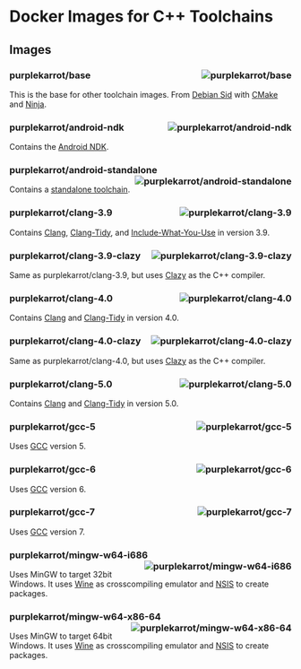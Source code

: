 # Docker Images for C++ Toolchains

## Images

### purplekarrot/base <a href="https://microbadger.com/images/purplekarrot/base"><img alt="purplekarrot/base" align="right" src="https://images.microbadger.com/badges/image/purplekarrot/base.svg"></a>

This is the base for other toolchain images. From [Debian Sid](https://www.debian.org/releases/sid/) with [CMake](https://cmake.org/) and [Ninja](https://ninja-build.org/).

### purplekarrot/android-ndk <a href="https://microbadger.com/images/purplekarrot/android-ndk"><img alt="purplekarrot/android-ndk" align="right" src="https://images.microbadger.com/badges/image/purplekarrot/android-ndk.svg"></a>

Contains the [Android NDK](https://developer.android.com/ndk/index.html).

### purplekarrot/android-standalone <a href="https://microbadger.com/images/purplekarrot/android-standalone"><img alt="purplekarrot/android-standalone" align="right" src="https://images.microbadger.com/badges/image/purplekarrot/android-standalone.svg"></a>

Contains a [standalone toolchain](https://developer.android.com/ndk/guides/standalone_toolchain.html).

### purplekarrot/clang-3.9 <a href="https://microbadger.com/images/purplekarrot/clang-3.9"><img alt="purplekarrot/clang-3.9" align="right" src="https://images.microbadger.com/badges/image/purplekarrot/clang-3.9.svg"></a>

Contains [Clang](http://clang.llvm.org/), [Clang-Tidy](http://clang.llvm.org/extra/clang-tidy/), and [Include-What-You-Use](https://include-what-you-use.org/) in version 3.9.

### purplekarrot/clang-3.9-clazy <a href="https://microbadger.com/images/purplekarrot/clang-3.9-clazy"><img alt="purplekarrot/clang-3.9-clazy" align="right" src="https://images.microbadger.com/badges/image/purplekarrot/clang-3.9-clazy.svg"></a>

Same as purplekarrot/clang-3.9, but uses [Clazy](https://github.com/KDE/clazy) as the C++ compiler.

### purplekarrot/clang-4.0 <a href="https://microbadger.com/images/purplekarrot/clang-4.0"><img alt="purplekarrot/clang-4.0" align="right" src="https://images.microbadger.com/badges/image/purplekarrot/clang-4.0.svg"></a>

Contains [Clang](http://clang.llvm.org/) and [Clang-Tidy](http://clang.llvm.org/extra/clang-tidy/) in version 4.0.

### purplekarrot/clang-4.0-clazy <a href="https://microbadger.com/images/purplekarrot/clang-4.0-clazy"><img alt="purplekarrot/clang-4.0-clazy" align="right" src="https://images.microbadger.com/badges/image/purplekarrot/clang-4.0-clazy.svg"></a>

Same as purplekarrot/clang-4.0, but uses [Clazy](https://github.com/KDE/clazy) as the C++ compiler.

### purplekarrot/clang-5.0 <a href="https://microbadger.com/images/purplekarrot/clang-5.0"><img alt="purplekarrot/clang-5.0" align="right" src="https://images.microbadger.com/badges/image/purplekarrot/clang-5.0.svg"></a>

Contains [Clang](http://clang.llvm.org/) and [Clang-Tidy](http://clang.llvm.org/extra/clang-tidy/) in version 5.0.

### purplekarrot/gcc-5 <a href="https://microbadger.com/images/purplekarrot/gcc-5"><img alt="purplekarrot/gcc-5" align="right" src="https://images.microbadger.com/badges/image/purplekarrot/gcc-5.svg"></a>

Uses [GCC](https://gcc.gnu.org/) version 5.

### purplekarrot/gcc-6 <a href="https://microbadger.com/images/purplekarrot/gcc-6"><img alt="purplekarrot/gcc-6" align="right" src="https://images.microbadger.com/badges/image/purplekarrot/gcc-6.svg"></a>

Uses [GCC](https://gcc.gnu.org/) version 6.

### purplekarrot/gcc-7 <a href="https://microbadger.com/images/purplekarrot/gcc-7"><img alt="purplekarrot/gcc-7" align="right" src="https://images.microbadger.com/badges/image/purplekarrot/gcc-7.svg"></a>

Uses [GCC](https://gcc.gnu.org/) version 7.

### purplekarrot/mingw-w64-i686 <a href="https://microbadger.com/images/purplekarrot/mingw-w64-i686"><img alt="purplekarrot/mingw-w64-i686" align="right" src="https://images.microbadger.com/badges/image/purplekarrot/mingw-w64-i686.svg"></a>

Uses MinGW to target 32bit Windows. It uses [Wine](https://www.winehq.org/) as crosscompiling emulator and [NSIS](http://nsis.sourceforge.net/) to create packages.

### purplekarrot/mingw-w64-x86-64 <a href="https://microbadger.com/images/purplekarrot/mingw-w64-x86-64"><img alt="purplekarrot/mingw-w64-x86-64" align="right" src="https://images.microbadger.com/badges/image/purplekarrot/mingw-w64-x86-64.svg"></a>

Uses MinGW to target 64bit Windows. It uses [Wine](https://www.winehq.org/) as crosscompiling emulator and [NSIS](http://nsis.sourceforge.net/) to create packages.
